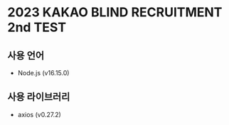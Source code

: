 # 2023 KAKAO BLIND RECRUITMENT 2nd TEST

## 사용 언어
* Node.js (v16.15.0)

## 사용 라이브러리
* axios (v0.27.2)
